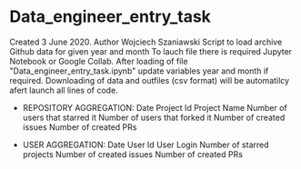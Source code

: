 # Data_engineer_entry_task
Created 3 June 2020. Author Wojciech Szaniawski
Script to load archive Github data for given year and month
To lauch file there is required Jupyter Notebook or Google Collab.
After loading of file "Data_engineer_entry_task.ipynb" update variables year and month if required.
Downloading of data and outfiles (csv format) will be automatilcy afert launch all lines of code.
  - REPOSITORY AGGREGATION:
            Date
            Project Id
            Project Name
            Number of users that starred it
            Number of users that forked it
            Number of created issues
            Number of created PRs

  - USER AGGREGATION:
            Date
            User Id
            User Login
            Number of starred projects
            Number of created issues
            Number of created PRs
